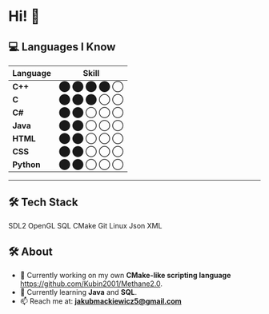 # Hi! 👋

## 💻 Languages I Know

| Language | Skill |
|----------|-------|
| **C++**  | ⬤ ⬤ ⬤ ⬤ ◯ |
| **C**    | ⬤ ⬤ ⬤ ◯ ◯ |
| **C#**   | ⬤ ⬤ ◯ ◯ ◯ |
| **Java** | ⬤ ⬤ ◯ ◯ ◯ |
| **HTML** | ⬤ ⬤ ◯ ◯ ◯ |
| **CSS**  | ⬤ ⬤ ◯ ◯ ◯ |
| **Python** | ⬤ ⬤ ◯ ◯ ◯ |
---

## 🛠 Tech Stack
  SDL2 OpenGL SQL CMake Git Linux Json XML 
 
## 🛠 About
- 🔭 Currently working on my own **CMake-like scripting language** https://github.com/Kubin2001/Methane2.0.
- 🌱 Currently learning **Java** and **SQL**.
- 📫 Reach me at: **jakubmackiewicz5@gmail.com**




